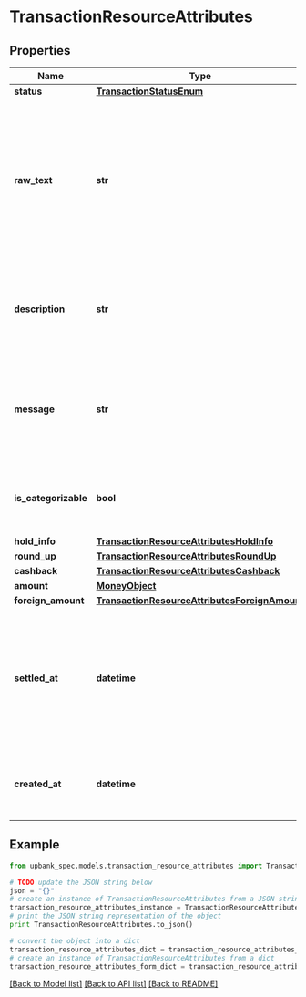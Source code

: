 # TransactionResourceAttributes


## Properties

Name | Type | Description | Notes
------------ | ------------- | ------------- | -------------
**status** | [**TransactionStatusEnum**](TransactionStatusEnum.md) |  | 
**raw_text** | **str** | The original, unprocessed text of the transaction. This is often not a perfect indicator of the actual merchant, but it is useful for reconciliation purposes in some cases.  | 
**description** | **str** | A short description for this transaction. Usually the merchant name for purchases.  | 
**message** | **str** | Attached message for this transaction, such as a payment message, or a transfer note.  | 
**is_categorizable** | **bool** | Boolean flag set to true on transactions that support the use of categories.  | 
**hold_info** | [**TransactionResourceAttributesHoldInfo**](TransactionResourceAttributesHoldInfo.md) |  | 
**round_up** | [**TransactionResourceAttributesRoundUp**](TransactionResourceAttributesRoundUp.md) |  | 
**cashback** | [**TransactionResourceAttributesCashback**](TransactionResourceAttributesCashback.md) |  | 
**amount** | [**MoneyObject**](MoneyObject.md) |  | 
**foreign_amount** | [**TransactionResourceAttributesForeignAmount**](TransactionResourceAttributesForeignAmount.md) |  | 
**settled_at** | **datetime** | The date-time at which this transaction settled. This field will be &#x60;null&#x60; for transactions that are currently in the &#x60;HELD&#x60; status.  | 
**created_at** | **datetime** | The date-time at which this transaction was first encountered.  | 

## Example

```python
from upbank_spec.models.transaction_resource_attributes import TransactionResourceAttributes

# TODO update the JSON string below
json = "{}"
# create an instance of TransactionResourceAttributes from a JSON string
transaction_resource_attributes_instance = TransactionResourceAttributes.from_json(json)
# print the JSON string representation of the object
print TransactionResourceAttributes.to_json()

# convert the object into a dict
transaction_resource_attributes_dict = transaction_resource_attributes_instance.to_dict()
# create an instance of TransactionResourceAttributes from a dict
transaction_resource_attributes_form_dict = transaction_resource_attributes.from_dict(transaction_resource_attributes_dict)
```
[[Back to Model list]](../README.md#documentation-for-models) [[Back to API list]](../README.md#documentation-for-api-endpoints) [[Back to README]](../README.md)


